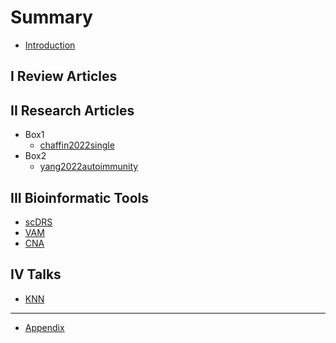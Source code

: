 # Summary

* [Introduction](README.md)

## I Review Articles

## II Research Articles
* Box1
    * [chaffin2022single](research/chaffin2022single.md)
* Box2
    * [yang2022autoimmunity](research/yang2022autoimmunity.md)

## III Bioinformatic Tools
* [scDRS](tools/zhang2022polygenic.md)
* [VAM](tools/frost2020variance.md)
* [CNA](tools/reshef2022co.md)

## IV Talks
* [KNN](talks/knn.md)

-----
* [Appendix](appendix.md)

